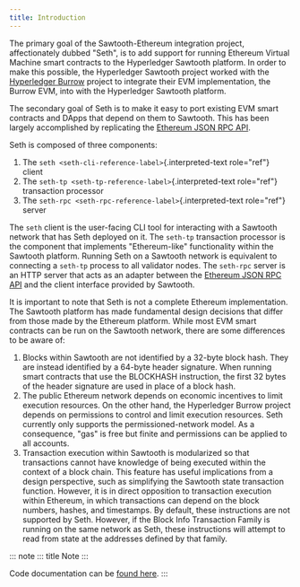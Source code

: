 ```yaml
---
title: Introduction
---
```


The primary goal of the Sawtooth-Ethereum integration project,
affectionately dubbed \"Seth\", is to add support for running Ethereum
Virtual Machine smart contracts to the Hyperledger Sawtooth platform. In
order to make this possible, the Hyperledger Sawtooth project worked
with the [Hyperledger Burrow](https://github.com/hyperledger/burrow)
project to integrate their EVM implementation, the Burrow EVM, into with
the Hyperledger Sawtooth platform.

The secondary goal of Seth is to make it easy to port existing EVM smart
contracts and DApps that depend on them to Sawtooth. This has been
largely accomplished by replicating the [Ethereum JSON RPC
API](https://github.com/ethereum/wiki/wiki/JSON-RPC).

Seth is composed of three components:

1.  The `seth <seth-cli-reference-label>`{.interpreted-text role="ref"}
    client
2.  The `seth-tp <seth-tp-reference-label>`{.interpreted-text
    role="ref"} transaction processor
3.  The `seth-rpc <seth-rpc-reference-label>`{.interpreted-text
    role="ref"} server

The `seth` client is the user-facing CLI tool for interacting with a
Sawtooth network that has Seth deployed on it. The `seth-tp` transaction
processor is the component that implements \"Ethereum-like\"
functionality within the Sawtooth platform. Running Seth on a Sawtooth
network is equivalent to connecting a `seth-tp` process to all validator
nodes. The `seth-rpc` server is an HTTP server that acts as an adapter
between the [Ethereum JSON RPC
API](https://github.com/ethereum/wiki/wiki/JSON-RPC) and the client
interface provided by Sawtooth.

It is important to note that Seth is not a complete Ethereum
implementation. The Sawtooth platform has made fundamental design
decisions that differ from those made by the Ethereum platform. While
most EVM smart contracts can be run on the Sawtooth network, there are
some differences to be aware of:

1.  Blocks within Sawtooth are not identified by a 32-byte block hash.
    They are instead identified by a 64-byte header signature. When
    running smart contracts that use the BLOCKHASH instruction, the
    first 32 bytes of the header signature are used in place of a block
    hash.
2.  The public Ethereum network depends on economic incentives to limit
    execution resources. On the other hand, the Hyperledger Burrow
    project depends on permissions to control and limit execution
    resources. Seth currently only supports the permissioned-network
    model. As a consequence, \"gas\" is free but finite and permissions
    can be applied to all accounts.
3.  Transaction execution within Sawtooth is modularized so that
    transactions cannot have knowledge of being executed within the
    context of a block chain. This feature has useful implications from
    a design perspective, such as simplifying the Sawtooth state
    transaction function. However, it is in direct opposition to
    transaction execution within Ethereum, in which transactions can
    depend on the block numbers, hashes, and timestamps. By default,
    these instructions are not supported by Seth. However, if the Block
    Info Transaction Family is running on the same network as Seth,
    these instructions will attempt to read from state at the addresses
    defined by that family.

::: note
::: title
Note
:::

Code documentation can be [found here](../cargo/seth/index.html).
:::
